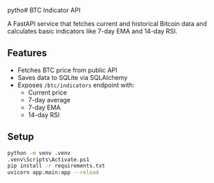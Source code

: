 pytho# BTC Indicator API

A FastAPI service that fetches current and historical Bitcoin data and calculates basic indicators like 7-day EMA and 14-day RSI.

## Features

- Fetches BTC price from public API
- Saves data to SQLite via SQLAlchemy
- Exposes `/btc/indicators` endpoint with:
  - Current price
  - 7-day average
  - 7-day EMA
  - 14-day RSI

## Setup

```bash
python -m venv .venv
.venv\Scripts\Activate.ps1
pip install -r requirements.txt
uvicorn app.main:app --reload

